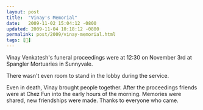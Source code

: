 ```yaml
---
layout: post
title:  "Vinay's Memorial"
date:   2009-11-02 15:04:12 -0800
updated: 2009-11-04 10:18:12 -0800
permalink: post/2009/vinay-memorial.html
tags: [👤]
---
```


Vinay Venkatesh's funeral proceedings were at 12:30 on November 3rd at Spangler Mortuaries in Sunnyvale.

There wasn't even room to stand in the lobby during the service.

Even in death, Vinay brought people together. After the proceedings friends were at Chez Fun into the early hours of the morning. Memories were shared, new friendships were made. Thanks to everyone who came.

